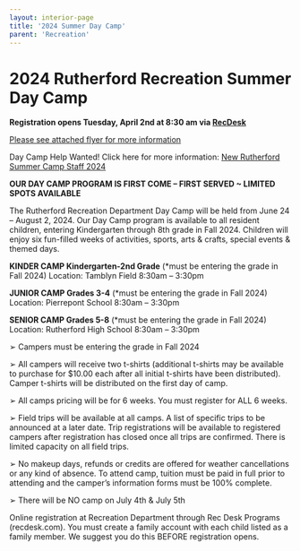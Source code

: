 ```yaml
---
layout: interior-page
title: '2024 Summer Day Camp'
parent: 'Recreation'
---
```


# 2024 Rutherford Recreation Summer Day Camp

**Registration opens Tuesday, April 2nd at 8:30 am via [RecDesk](https://rutherfordnj.recdesk.com/Community/Program?category=17)**
 
[Please see attached flyer for more information](https://storage.googleapis.com/static.rutherford-nj.com/recreation/2024%20summer%20camp%20flyer.pdf)
 
Day Camp Help Wanted! Click here for more information:  [New Rutherford Summer Camp Staff 2024](/summer-camp-counselors/)

**OUR DAY CAMP PROGRAM IS FIRST COME – FIRST SERVED ~ LIMITED SPOTS AVAILABLE**

The Rutherford Recreation Department Day Camp will be held from June 24 – August 2, 2024. Our Day Camp program is available to all resident children, entering Kindergarten through 8th grade in Fall 2024. Children will enjoy six fun-filled weeks of activities, sports, arts & crafts, special events & themed days.

**KINDER CAMP Kindergarten-2nd Grade** (*must be entering the grade in Fall 2024) Location: Tamblyn Field 8:30am – 3:30pm 

**JUNIOR CAMP Grades 3-4** (*must be entering the grade in Fall 2024) Location: Pierrepont School 8:30am – 3:30pm 

**SENIOR CAMP Grades 5-8** (*must be entering the grade in Fall 2024) Location: Rutherford High School 8:30am – 3:30pm

➢ Campers must be entering the grade in Fall 2024

➢ All campers will receive two t-shirts (additional t-shirts may be available to purchase for $10.00 each after all initial t-shirts have been distributed). Camper t-shirts will be distributed on the first day of camp.

➢ All camps pricing will be for 6 weeks. You must register for ALL 6 weeks.

➢ Field trips will be available at all camps. A list of specific trips to be announced at a later date. Trip registrations will be available to registered campers after registration has closed once all trips are confirmed. There is limited capacity on all field trips.

➢ No makeup days, refunds or credits are offered for weather cancellations or any kind of absence. To attend camp, tuition must be paid in full prior to attending and the camper’s information forms must be 100% complete.

➢ There will be NO camp on July 4th & July 5th

Online registration at Recreation Department through Rec Desk Programs (recdesk.com). You must create a family account with each child listed as a family member. We suggest you do this BEFORE registration opens.

